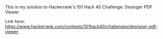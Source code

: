This is my solution to Hackerrank's 101 Hack 40 Challenge: Desinger PDF Viewer

Link here: https://www.hackerrank.com/contests/101hack40/challenges/designer-pdf-viewer
